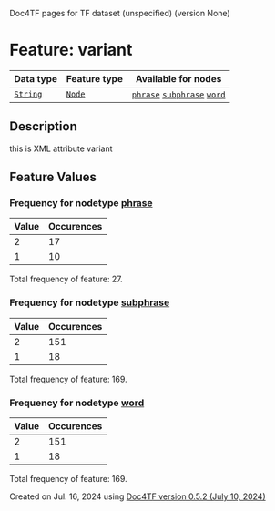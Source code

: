Doc4TF pages for TF dataset (unspecified) (version None)
# Feature: variant
Data type|Feature type|Available for nodes
---|---|---
[`String`](featuresbydatatype.md#string)|[`Node`](featuresbytype.md#node)| [`phrase`](featuresbynodetype.md#phrase)  [`subphrase`](featuresbynodetype.md#subphrase)  [`word`](featuresbynodetype.md#word) 
## Description
this is XML attribute variant
## Feature Values
### Frequency for nodetype [phrase](featuresbynodetype.md#phrase)
Value|Occurences
---|---
2|17
1|10

Total frequency of feature: 27.
 ### Frequency for nodetype [subphrase](featuresbynodetype.md#subphrase)
Value|Occurences
---|---
2|151
1|18

Total frequency of feature: 169.
 ### Frequency for nodetype [word](featuresbynodetype.md#word)
Value|Occurences
---|---
2|151
1|18

Total frequency of feature: 169.
  

Created on Jul. 16, 2024 using [Doc4TF version 0.5.2 (July 10, 2024)](https://github.com/tonyjurg/Doc4TF/blob/main/CreateFeatureDoc.ipynb) 